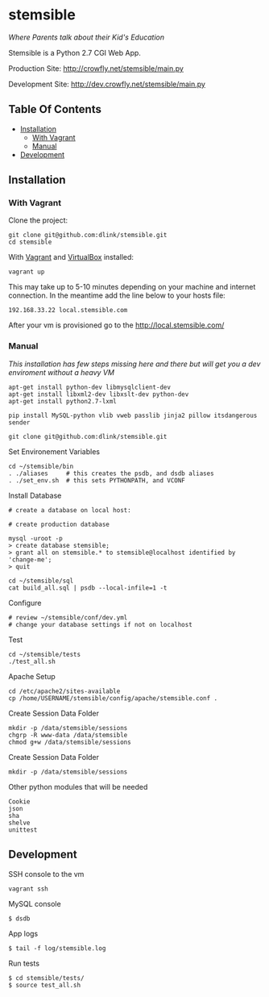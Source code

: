 # stemsible

*Where Parents talk about their Kid's Education*

Stemsible is a Python 2.7 CGI Web App.

Production Site: http://crowfly.net/stemsible/main.py

Development Site: http://dev.crowfly.net/stemsible/main.py

## Table Of Contents
<!-- MarkdownTOC -->

- [Installation](#installation)
    - [With Vagrant](#with-vagrant)
    - [Manual](#manual)
- [Development](#development)

<!-- /MarkdownTOC -->


## Installation

### With Vagrant

Clone the project:

```
git clone git@github.com:dlink/stemsible.git
cd stemsible
```

With [Vagrant](https://www.vagrantup.com/) and
[VirtualBox](https://www.virtualbox.org/) installed:
```
vagrant up
```

This may take up to 5-10 minutes depending on your machine and internet
connection. In the meantime add the line below to your hosts file:
```
192.168.33.22 local.stemsible.com
```

After your vm is provisioned go to the http://local.stemsible.com/


### Manual

*This installation has few steps missing here and there but will get you
a dev enviroment without a heavy VM*

```
apt-get install python-dev libmysqlclient-dev
apt-get install libxml2-dev libxslt-dev python-dev
apt-get install python2.7-lxml

pip install MySQL-python vlib vweb passlib jinja2 pillow itsdangerous sender

git clone git@github.com:dlink/stemsible.git
```

Set Environement Variables
```
cd ~/stemsible/bin
. ./aliases     # this creates the psdb, and dsdb aliases
. ./set_env.sh  # this sets PYTHONPATH, and VCONF
```

Install Database
```
# create a database on local host:

# create production database

mysql -uroot -p
> create database stemsible;
> grant all on stemsible.* to stemsible@localhost identified by 'change-me';
> quit

cd ~/stemsible/sql
cat build_all.sql | psdb --local-infile=1 -t
```

Configure
```
# review ~/stemsible/conf/dev.yml
# change your database settings if not on localhost
```

Test
```
cd ~/stemsible/tests
./test_all.sh
```

Apache Setup
```
cd /etc/apache2/sites-available
cp /home/USERNAME/stemsible/config/apache/stemsible.conf .
```

Create Session Data Folder
```
mkdir -p /data/stemsible/sessions
chgrp -R www-data /data/stemsible
chmod g+w /data/stemsible/sessions
```

Create Session Data Folder
```
mkdir -p /data/stemsible/sessions
```

Other python modules that will be needed
```
Cookie
json
sha
shelve
unittest
```


## Development

SSH console to the vm
```
vagrant ssh
```

MySQL console
```
$ dsdb
```

App logs
```
$ tail -f log/stemsible.log
```

Run tests
```
$ cd stemsible/tests/
$ source test_all.sh
```
